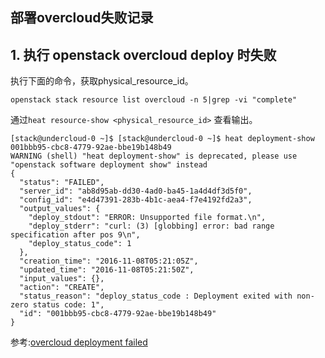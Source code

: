 ## 部署overcloud失败记录

## 1. 执行 openstack overcloud deploy 时失败
执行下面的命令，获取physical_resource_id。
```
openstack stack resource list overcloud -n 5|grep -vi "complete"
```

通过`heat resource-show <physical_resource_id>` 查看输出。
```
[stack@undercloud-0 ~]$ [stack@undercloud-0 ~]$ heat deployment-show 001bbb95-cbc8-4779-92ae-bbe19b148b49
WARNING (shell) "heat deployment-show" is deprecated, please use "openstack software deployment show" instead
{
  "status": "FAILED", 
  "server_id": "ab8d95ab-dd30-4ad0-ba45-1a4d4df3d5f0", 
  "config_id": "e4d47391-283b-4b1c-aea4-f7e4192fd2a3", 
  "output_values": {
    "deploy_stdout": "ERROR: Unsupported file format.\n", 
    "deploy_stderr": "curl: (3) [globbing] error: bad range specification after pos 9\n", 
    "deploy_status_code": 1
  }, 
  "creation_time": "2016-11-08T05:21:05Z", 
  "updated_time": "2016-11-08T05:21:50Z", 
  "input_values": {}, 
  "action": "CREATE", 
  "status_reason": "deploy_status_code : Deployment exited with non-zero status code: 1", 
  "id": "001bbb95-cbc8-4779-92ae-bbe19b148b49"
}
```


参考:[overcloud deployment failed](https://bugzilla.redhat.com/show_bug.cgi?id=1310956)